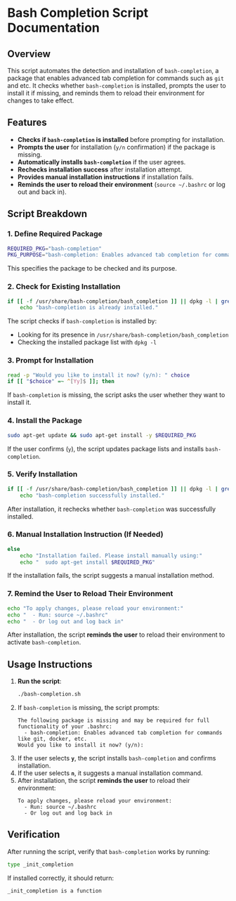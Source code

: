 # Bash Completion Script Documentation

## Overview
This script automates the detection and installation of `bash-completion`, a package that enables advanced tab completion for commands such as `git` and etc. It checks whether `bash-completion` is installed, prompts the user to install it if missing, and reminds them to reload their environment for changes to take effect.

## Features
- **Checks if `bash-completion` is installed** before prompting for installation.
- **Prompts the user** for installation (`y/n` confirmation) if the package is missing.
- **Automatically installs `bash-completion`** if the user agrees.
- **Rechecks installation success** after installation attempt.
- **Provides manual installation instructions** if installation fails.
- **Reminds the user to reload their environment** (`source ~/.bashrc` or log out and back in).

## Script Breakdown

### 1. Define Required Package
```bash
REQUIRED_PKG="bash-completion"
PKG_PURPOSE="bash-completion: Enables advanced tab completion for commands like git, docker, etc."
```
This specifies the package to be checked and its purpose.

### 2. Check for Existing Installation
```bash
if [[ -f /usr/share/bash-completion/bash_completion ]] || dpkg -l | grep -qw bash-completion; then
    echo "bash-completion is already installed."
```
The script checks if `bash-completion` is installed by:
- Looking for its presence in `/usr/share/bash-completion/bash_completion`
- Checking the installed package list with `dpkg -l`

### 3. Prompt for Installation
```bash
read -p "Would you like to install it now? (y/n): " choice
if [[ "$choice" =~ ^[Yy]$ ]]; then
```
If `bash-completion` is missing, the script asks the user whether they want to install it.

### 4. Install the Package
```bash
sudo apt-get update && sudo apt-get install -y $REQUIRED_PKG
```
If the user confirms (`y`), the script updates package lists and installs `bash-completion`.

### 5. Verify Installation
```bash
if [[ -f /usr/share/bash-completion/bash_completion ]] || dpkg -l | grep -qw bash-completion; then
    echo "bash-completion successfully installed."
```
After installation, it rechecks whether `bash-completion` was successfully installed.

### 6. Manual Installation Instruction (If Needed)
```bash
else
    echo "Installation failed. Please install manually using:"
    echo "  sudo apt-get install $REQUIRED_PKG"
```
If the installation fails, the script suggests a manual installation method.

### 7. Remind the User to Reload Their Environment
```bash
echo "To apply changes, please reload your environment:"
echo "  - Run: source ~/.bashrc"
echo "  - Or log out and log back in"
```
After installation, the script **reminds the user** to reload their environment to activate `bash-completion`.

## Usage Instructions
1. **Run the script**:
   ```bash
   ./bash-completion.sh
   ```
2. If `bash-completion` is missing, the script prompts:
   ```
   The following package is missing and may be required for full functionality of your .bashrc:
     - bash-completion: Enables advanced tab completion for commands like git, docker, etc.
   Would you like to install it now? (y/n):
   ```
3. If the user selects **`y`**, the script installs `bash-completion` and confirms installation.
4. If the user selects **`n`**, it suggests a manual installation command.
5. After installation, the script **reminds the user** to reload their environment:
   ```
   To apply changes, please reload your environment:
     - Run: source ~/.bashrc
     - Or log out and log back in
   ```

## Verification
After running the script, verify that `bash-completion` works by running:
```bash
type _init_completion
```
If installed correctly, it should return:
```
_init_completion is a function
```

